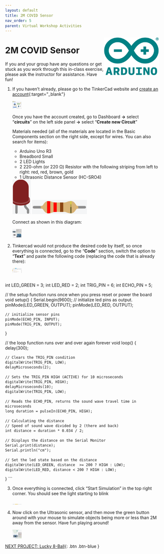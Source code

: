 ```yaml
---
layout: default
title: 2M COVID Sensor
nav_order: 5
parent: Virtual Workshop Activities
---
```

<img src="..\images\arduino-icon.png" alt="arduino icon" style="float:right;width:180px;">

# 2M COVID Sensor

If you and your group have any questions or get stuck as you work through this in-class exercise, please ask the instructor for assistance.  Have fun!

1.  If you haven’t already, please go to the TinkerCad website and [create an account](https://www.tinkercad.com/){:target="_blank"}

    <img src="..\images\virtual_workshops\2M_covid_sensor\tinkercad_account.png" alt="tinkercad account" style="width:30px;">

    Once you have the account created, go to Dashboard **->** select “**circuits**” on the left side panel **->** select “**Create new Circuit**”

    Materials needed (all of the materials are located in the Basic Components section on the right side, except for wires. You can also search for items):
    - Arduino Uno R3
    - Breadbord Small
    - 2 LED Lights
    - 2 220-ohm (or 220 &Omega;) Resistor with the following striping from left to right: red, red, brown, gold
    - 1 Ultrasonic Distance Sensor (HC-SRO4)

    <img src="..\images\virtual_workshops\hello_world\led_cartoon.png" alt="led" style="width:60px;">
    <img src="..\images\virtual_workshops\hello_world\resistor_cartoon.png" alt="resistor" style="width:180px;">

    Connect as shown in this diagram:

    <img src="..\images\virtual_workshops\2M_covid_sensor\breadboard_schematic.png" alt="breadboard" style="width:30px;">

2.  Tinkercad would not produce the desired code by itself, so once everything is connected, go to the “**Code**” section, switch the option to “**Text**” and paste the following code (replacing the code that is already there):

    <img src="..\images\virtual_workshops\2M_covid_sensor\code.png" alt="code" style="width:30px;">

    ```
int LED_GREEN = 3;
int LED_RED = 2;
int TRIG_PIN = 6;
int ECHO_PIN = 5;

// the setup function runs once when you press reset or power the board
void setup() {
    Serial.begin(9600);
    // initialize led pins as output.
    pinMode(LED_GREEN, OUTPUT);
    pinMode(LED_RED, OUTPUT);

    // initialize sensor pins
    pinMode(ECHO_PIN, INPUT);
    pinMode(TRIG_PIN, OUTPUT);
}

// the loop function runs over and over again forever
void loop() {
    delay(300);

    // Clears the TRIG_PIN condition
    digitalWrite(TRIG_PIN, LOW);
    delayMicroseconds(2);

    // Sets the TRIG_PIN HIGH (ACTIVE) for 10 microseconds
    digitalWrite(TRIG_PIN, HIGH);
    delayMicroseconds(10);
    digitalWrite(TRIG_PIN, LOW);

    // Reads the ECHO_PIN, returns the sound wave travel time in microseconds
    long duration = pulseIn(ECHO_PIN, HIGH);

    // Calculating the distance
    // Speed of sound wave divided by 2 (there and back)
    int distance = duration * 0.034 / 2; 

    // Displays the distance on the Serial Monitor
    Serial.print(distance);
    Serial.println("cm");

    // Set the led state based on the distance
    digitalWrite(LED_GREEN, distance  >= 200 ? HIGH : LOW);
    digitalWrite(LED_RED, distance < 200 ? HIGH : LOW);
}
    ```

3.  Once everything is connected, click “Start Simulation” in the top right corner. You should see the light starting to blink

    <img src="..\images\virtual_workshops\2M_covid_sensor\simulation.png" alt="simulation" style="width:30px;">

4.  Now click on the Ultrasonic sensor, and then move the green button around with your mouse to simulate objects being more or less than 2M away from the sensor. Have fun playing around!

    <img src="..\images\virtual_workshops\2M_covid_sensor\breadboard_in_action.png" alt="breadboard demonstration" style="width:30px;">

[NEXT PROJECT: Lucky 8-Ball](lucky_8-ball.html){: .btn .btn-blue }
